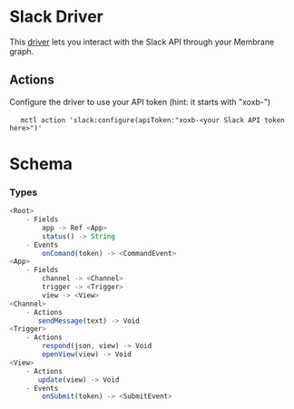 # Slack Driver

This [driver](https://membrane.io) lets you interact with the Slack API through your Membrane graph.

## Actions

Configure the driver to use your API token (hint: it starts with "xoxb-")

$~~~~$ `mctl action 'slack:configure(apiToken:"xoxb-<your Slack API token here>")'`

# Schema

### Types
```javascript
<Root>
    - Fields
        app -> Ref <App>
        status() -> String
    - Events
        onComand(token) -> <CommandEvent>
<App>
    - Fields
        channel -> <Channel>
        trigger -> <Trigger>
        view -> <View>
<Channel>
    - Actions
       sendMessage(text) -> Void
<Trigger>
    - Actions
        respond(json, view) -> Void
        openView(view) -> Void
<View>
    - Actions
       update(view) -> Void
    - Events
        onSubmit(token) -> <SubmitEvent>